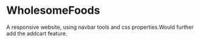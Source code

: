 # WholesomeFoods

A responsive website, using navbar tools and css properties.Would further add the addcart feature.
